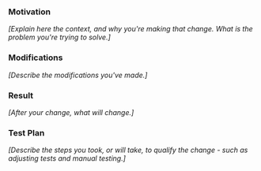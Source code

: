 ### Motivation

_[Explain here the context, and why you're making that change. What is the problem you're trying to solve.]_

### Modifications

_[Describe the modifications you've made.]_

### Result

_[After your change, what will change.]_

### Test Plan

_[Describe the steps you took, or will take, to qualify the change - such as adjusting tests and manual testing.]_
